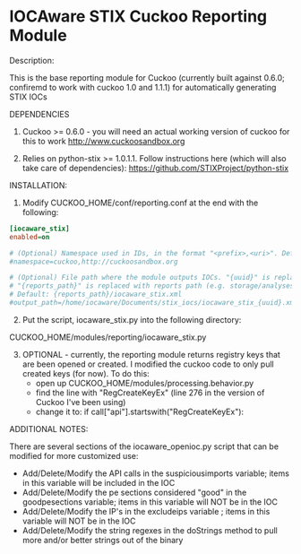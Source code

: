IOCAware STIX Cuckoo Reporting Module
======

Description:

This is the base reporting module for Cuckoo (currently built against 0.6.0; confiremd to work with cuckoo 1.0 and 1.1.1) for automatically generating STIX IOCs

DEPENDENCIES

1) Cuckoo >= 0.6.0 - you will need an actual working version of cuckoo for this to work
  http://www.cuckoosandbox.org
  
2) Relies on python-stix >= 1.0.1.1. Follow instructions here (which will also take care of dependencies):
  https://github.com/STIXProject/python-stix


INSTALLATION:

1) Modify CUCKOO_HOME/conf/reporting.conf at the end with the following:
```ini
[iocaware_stix]
enabled=on

# (Optional) Namespace used in IDs, in the format "<prefix>,<uri>". Default: example,http://example.com
#namespace=cuckoo,http://cuckoosandbox.org

# (Optional) File path where the module outputs IOCs. "{uuid}" is replaced with UUID of IOC.
# "{reports_path}" is replaced with reports path (e.g. storage/analyses/1/reports).
# Default: {reports_path}/iocaware_stix.xml
#output_path=/home/iocaware/Documents/stix_iocs/iocaware_stix_{uuid}.xml
```

2) Put the script, iocaware_stix.py into the following directory:

CUCKOO_HOME/modules/reporting/iocaware_stix.py

3) OPTIONAL - currently, the reporting module returns registry keys that are been opened or created. I modified the
cuckoo code to only pull created keys (for now). To do this: 
   - open up CUCKOO_HOME/modules/processing.behavior.py
   - find the line with "RegCreateKeyEx" (line 276 in the version of Cuckoo I've been using)
   - change it to: if call["api"].startswith("RegCreateKeyEx"):

ADDITIONAL NOTES:

There are several sections of the iocaware_openioc.py script that can be modified for more customized use:

   - Add/Delete/Modify the API calls in the suspiciousimports variable; items in this variable will be included in the IOC
   - Add/Delete/Modify the pe sections considered "good" in the goodpesections variable; items in this variable will NOT be in the IOC
   - Add/Delete/Modify the IP's in the excludeips variable ; items in this variable will NOT be in the IOC
   - Add/Delete/Modify the string regexes in the doStrings method to pull more and/or better strings out of the binary
